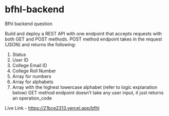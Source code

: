 # bfhl-backend
Bfhl backend question

Build and deploy a REST API with one endpoint that accepts requests with both GET and POST methods.
POST method endpoint takes in the request (JSON) and returns the following:
1. Status
2. User ID
3. College Email ID
4. College Roll Number
5. Array for numbers
6. Array for alphabets
7. Array with the highest lowercase alphabet (refer to logic explanation below)
GET method endpoint doesn’t take any user input, it just returns an operation_code


Live Link - https://21bce2313.vercel.app/bfhl

